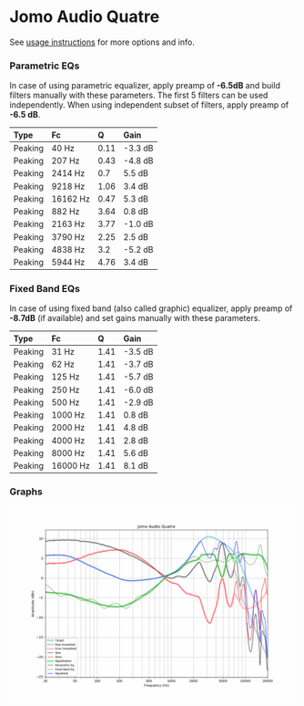 # Jomo Audio Quatre
See [usage instructions](https://github.com/jaakkopasanen/AutoEq#usage) for more options and info.

### Parametric EQs
In case of using parametric equalizer, apply preamp of **-6.5dB** and build filters manually
with these parameters. The first 5 filters can be used independently.
When using independent subset of filters, apply preamp of **-6.5 dB**.

| Type    | Fc       |    Q | Gain    |
|:--------|:---------|:-----|:--------|
| Peaking | 40 Hz    | 0.11 | -3.3 dB |
| Peaking | 207 Hz   | 0.43 | -4.8 dB |
| Peaking | 2414 Hz  | 0.7  | 5.5 dB  |
| Peaking | 9218 Hz  | 1.06 | 3.4 dB  |
| Peaking | 16162 Hz | 0.47 | 5.3 dB  |
| Peaking | 882 Hz   | 3.64 | 0.8 dB  |
| Peaking | 2163 Hz  | 3.77 | -1.0 dB |
| Peaking | 3790 Hz  | 2.25 | 2.5 dB  |
| Peaking | 4838 Hz  | 3.2  | -5.2 dB |
| Peaking | 5944 Hz  | 4.76 | 3.4 dB  |

### Fixed Band EQs
In case of using fixed band (also called graphic) equalizer, apply preamp of **-8.7dB**
(if available) and set gains manually with these parameters.

| Type    | Fc       |    Q | Gain    |
|:--------|:---------|:-----|:--------|
| Peaking | 31 Hz    | 1.41 | -3.5 dB |
| Peaking | 62 Hz    | 1.41 | -3.7 dB |
| Peaking | 125 Hz   | 1.41 | -5.7 dB |
| Peaking | 250 Hz   | 1.41 | -6.0 dB |
| Peaking | 500 Hz   | 1.41 | -2.9 dB |
| Peaking | 1000 Hz  | 1.41 | 0.8 dB  |
| Peaking | 2000 Hz  | 1.41 | 4.8 dB  |
| Peaking | 4000 Hz  | 1.41 | 2.8 dB  |
| Peaking | 8000 Hz  | 1.41 | 5.6 dB  |
| Peaking | 16000 Hz | 1.41 | 8.1 dB  |

### Graphs
![](./Jomo%20Audio%20Quatre.png)